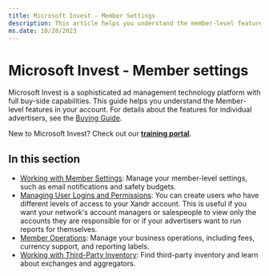 ```yaml
---
title: Microsoft Invest - Member Settings
description: This article helps you understand the member-level features in your account.
ms.date: 10/28/2023
---
```


# Microsoft Invest - Member settings

Microsoft Invest is a sophisticated ad management technology platform with full buy-side capabilities. This guide helps you understand the
Member-level features in your account. For details about the features for individual advertisers, see the [Buying Guide](./buying-guide.md).

New to Microsoft Invest? Check out our **[training portal](../training-resources/training-microsoft-advertising-learning-lab.md)**.

## In this section

- [Working with Member Settings](working-with-network-tools.md): Manage your member-level settings, such as email notifications and safety budgets.
- [Managing User Logins and Permissions](managing-user-logins-and-permissions.md): You can create users who have different levels of access to your Xandr account. This is useful if you want your network's account managers or salespeople to view only the accounts they are responsible for or if your advertisers want to run reports for themselves.
- [Member Operations](network-operations.md): Manage your business operations, including fees, currency support, and reporting labels.
- [Working with Third-Party Inventory](working-with-third-party-inventory.md): Find third-party inventory and learn about exchanges and aggregators.
